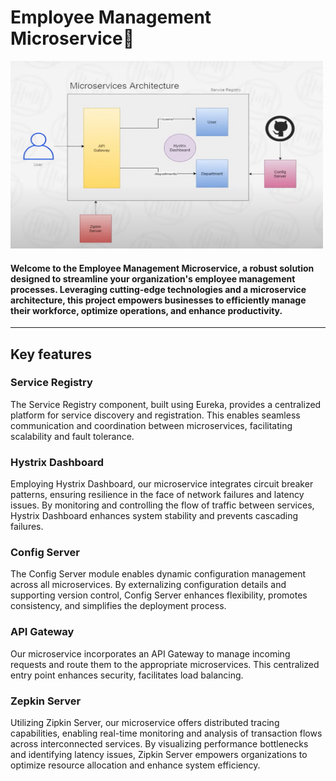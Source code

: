# Employee Management Microservice🌱

<img alt="Diagram of the microservice architecture" src="./assets/architecture.jpg" width="500" height="300" title="Microservice Architecture"/>

#### Welcome to the Employee Management Microservice, a robust solution designed to streamline your organization's employee management processes. Leveraging cutting-edge technologies and a microservice architecture, this project empowers businesses to efficiently manage their workforce, optimize operations, and enhance productivity.

---

## Key features
### Service Registry
The Service Registry component, built using Eureka, provides a centralized platform for service discovery and registration. This enables seamless communication and coordination between microservices, facilitating scalability and fault tolerance.

### Hystrix Dashboard
Employing Hystrix Dashboard, our microservice integrates circuit breaker patterns, ensuring resilience in the face of network failures and latency issues. By monitoring and controlling the flow of traffic between services, Hystrix Dashboard enhances system stability and prevents cascading failures.

### Config Server
The Config Server module enables dynamic configuration management across all microservices. By externalizing configuration details and supporting version control, Config Server enhances flexibility, promotes consistency, and simplifies the deployment process.

### API Gateway
Our microservice incorporates an API Gateway to manage incoming requests and route them to the appropriate microservices. This centralized entry point enhances security, facilitates load balancing.

### Zepkin Server
Utilizing Zipkin Server, our microservice offers distributed tracing capabilities, enabling real-time monitoring and analysis of transaction flows across interconnected services. By visualizing performance bottlenecks and identifying latency issues, Zipkin Server empowers organizations to optimize resource allocation and enhance system efficiency.

